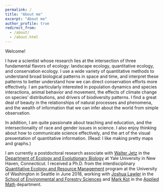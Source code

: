 ```yaml
---
permalink: /
title: "About me"
excerpt: "About me"
author_profile: true
redirect_from: 
  - /about/
  - /about.html
---
```


Welcome!

I have a scientist whose research lies at the intersection of three fundamental flavors of ecology: landscape ecology, quantitative ecology, and conservation ecology. I use a wide variety of quantitative methods to understand broad biological patterns in space and time, and interpret these patterns to better understand how we can direct conservation efforts more effectively. I am particularly interested in population dynamics and species interactions, animal behavior and movement, the effects of climate change on species’ distributions, and drivers of biodiversity patterns. I find a great deal of beauty in the relationships of natural processes and phenomena, and the wealth of information that we can infer about the world from simple observation.

In addition, I am quite passionate about teaching and education, and the intersectionality of race and gender issues in science. I also enjoy thinking about how to communicate science effectively, and the art of the visual presentation of quantitative information. (Read: I like making pretty maps and graphs.)

I am currently a postdoctoral research associate with [Walter Jetz](https://jetzlab.yale.edu/) in the [Department of Ecology and Evolutionary Biology](https://eeb.yale.edu/) at Yale University in New Haven, Connecticut. I received a Ph.D. from the interdisciplinary [Quantitative Ecology and Resource Management](https://quantitative.uw.edu/graduate/degree-programs/) program at the University of Washington in Seattle in June 2018, working with [Joshua Lawler](http://depts.washington.edu/landecol/) in the [School of Environmental and Forestry Sciences](https://sefs.uw.edu/) and [Mark Kot](http://faculty.washington.edu/mkot/) in the [Applied Math](https://amath.washington.edu/) department.